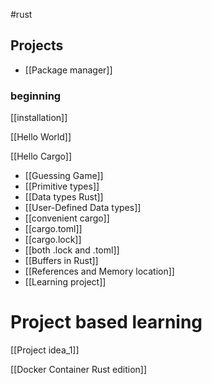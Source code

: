 
#rust 

## Projects

- [[Package manager]]



### beginning
[[installation]] 

[[Hello World]]

[[Hello Cargo]]

- [[Guessing Game]]
- [[Primitive types]]
- [[Data types Rust]]
- [[User-Defined Data types]]
- [[convenient cargo]] 
- [[cargo.toml]]
- [[cargo.lock]]
- [[both .lock and .toml]]
- [[Buffers in Rust]] 
- [[References and Memory location]] 
- [[Learning project]]
###
###
###
###
###



# Project based learning

[[Project idea_1]]

[[Docker Container Rust edition]]